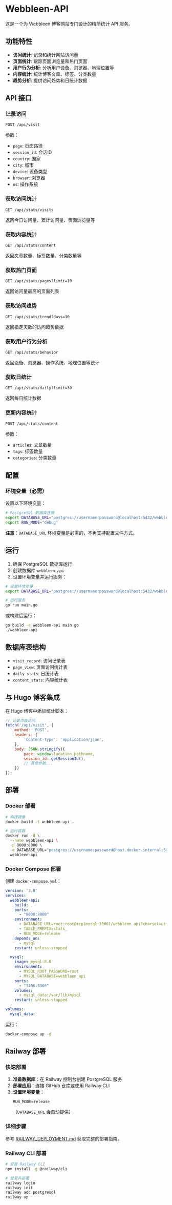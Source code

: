 # Webbleen-API

这是一个为 Webbleen 博客网站专门设计的精简统计 API 服务。

## 功能特性

- **访问统计**: 记录和统计网站访问量
- **页面统计**: 跟踪页面浏览量和热门页面
- **用户行为分析**: 分析用户设备、浏览器、地理位置等
- **内容统计**: 统计博客文章、标签、分类数量
- **趋势分析**: 提供访问趋势和日统计数据

## API 接口

### 记录访问
```
POST /api/visit
```
参数：
- `page`: 页面路径
- `session_id`: 会话ID
- `country`: 国家
- `city`: 城市
- `device`: 设备类型
- `browser`: 浏览器
- `os`: 操作系统

### 获取访问统计
```
GET /api/stats/visits
```
返回今日访问量、累计访问量、页面浏览量等

### 获取内容统计
```
GET /api/stats/content
```
返回文章数量、标签数量、分类数量等

### 获取热门页面
```
GET /api/stats/pages?limit=10
```
返回访问量最高的页面列表

### 获取访问趋势
```
GET /api/stats/trend?days=30
```
返回指定天数的访问趋势数据

### 获取用户行为分析
```
GET /api/stats/behavior
```
返回设备、浏览器、操作系统、地理位置等统计

### 获取日统计
```
GET /api/stats/daily?limit=30
```
返回每日统计数据

### 更新内容统计
```
POST /api/stats/content
```
参数：
- `articles`: 文章数量
- `tags`: 标签数量
- `categories`: 分类数量

## 配置

### 环境变量（必需）

设置以下环境变量：

```bash
# PostgreSQL 数据库连接
export DATABASE_URL="postgres://username:password@localhost:5432/webbleen_api?sslmode=disable"
export RUN_MODE="debug"
```

**注意**：`DATABASE_URL` 环境变量是必需的，不再支持配置文件方式。

## 运行

1. 确保 PostgreSQL 数据库运行
2. 创建数据库 `webbleen_api`
3. 设置环境变量并运行服务：

```bash
# 设置环境变量
export DATABASE_URL="postgres://username:password@localhost:5432/webbleen_api?sslmode=disable"

# 运行服务
go run main.go
```

或构建后运行：

```bash
go build -o webbleen-api main.go
./webbleen-api
```

## 数据库表结构

- `visit_record`: 访问记录表
- `page_view`: 页面访问统计表
- `daily_stats`: 日统计表
- `content_stats`: 内容统计表

## 与 Hugo 博客集成

在 Hugo 博客中添加统计脚本：

```javascript
// 记录页面访问
fetch('/api/visit', {
    method: 'POST',
    headers: {
        'Content-Type': 'application/json',
    },
    body: JSON.stringify({
        page: window.location.pathname,
        session_id: getSessionId(),
        // 其他参数...
    })
});
```

## 部署

### Docker 部署

```bash
# 构建镜像
docker build -t webbleen-api .

# 运行容器
docker run -d \
  --name webbleen-api \
  -p 8000:8000 \
  -e DATABASE_URL="postgres://username:password@host.docker.internal:5432/webbleen_api?sslmode=disable" \
  webbleen-api
```

### Docker Compose 部署

创建 `docker-compose.yml`：

```yaml
version: '3.8'
services:
  webbleen-api:
    build: .
    ports:
      - "8000:8000"
    environment:
      - DATABASE_URL=root:root@tcp(mysql:3306)/webbleen_api?charset=utf8&parseTime=True&loc=Local
      - TABLE_PREFIX=stats_
      - RUN_MODE=release
    depends_on:
      - mysql
    restart: unless-stopped

  mysql:
    image: mysql:8.0
    environment:
      - MYSQL_ROOT_PASSWORD=root
      - MYSQL_DATABASE=webbleen_api
    ports:
      - "3306:3306"
    volumes:
      - mysql_data:/var/lib/mysql
    restart: unless-stopped

volumes:
  mysql_data:
```

运行：

```bash
docker-compose up -d
```

## Railway 部署

### 快速部署

1. **准备数据库**：在 Railway 控制台创建 PostgreSQL 服务
2. **部署应用**：连接 GitHub 仓库或使用 Railway CLI
3. **设置环境变量**：
   ```
   RUN_MODE=release
   ```
   （`DATABASE_URL` 会自动提供）

### 详细步骤

参考 [RAILWAY_DEPLOYMENT.md](./RAILWAY_DEPLOYMENT.md) 获取完整的部署指南。

### Railway CLI 部署

```bash
# 安装 Railway CLI
npm install -g @railway/cli

# 登录并部署
railway login
railway init
railway add postgresql
railway up
```